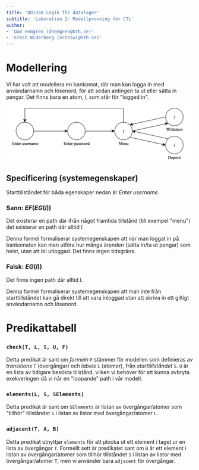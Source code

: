 ```yaml
---
title: 'DD1350 Logik för dataloger'
subtitle: 'Laboration 2: Modellprovning för CTL'
author:
- 'Dan Hemgren (dhemgren@kth.se)'
- 'Ernst Widerberg (ernstwi@kth.se)'
---
```


# Modellering

Vi har valt att modellera en bankomat, där man kan logga in med användarnamn och lösenord, för att sedan antingen ta ut eller sätta in pengar. Det finns bara en atom, *l*, som står för "logged in".

![Bankomatmodell](modell.png)

## Specificering (systemegenskaper)

Starttillståndet för båda egenskaper nedan är *Enter username*.

### Sann: $EF(EG(l))$

Det existerar en path där ifrån något framtida tillstånd (till exempel "menu") det existerar en path där alltid *l*.

Denna formel formaliserar systemegenskapen att när man loggat in på bankomaten kan man utföra hur många ärenden (sätta in/ta ut pengar) som helst, utan att bli utloggad. Det finns ingen tidsgräns.

### Falsk: $EG(l))$

Det finns ingen path där alltid *l*.

Denna formel formaliserar systemegenskapen att man inte från starttillståndet kan gå direkt till att vara inloggad utan att skriva in ett giltigt användarnamn och lösenord.

# Predikattabell

### `check(T, L, S, U, F)`

Detta predikat är sant om *formeln* `F` stämmer för modellen som definieras av *transitions* `T` (övergångar) och *labels* `L` (atomer), från *starttillståndet* `S`. `U` är en lista av tidigare besökta tillstånd, vilken vi behöver för att kunna avbryta exekveringen då vi når en "loopande" path i vår modell.

### `elements(L, S, SElements)`

Detta predikat är sant om `SElements` är listan av övergångar/atomer som "tillhör" tillståndet `S` i listan av listor med övergångar/atomer `L`.

### `adjacent(T, A, B)`

Detta predikat utnyttjar `elements` för att plocka ut ett element i taget ur en lista av övergångar `T`. Formellt sett är predikatet sant om `B` är ett element i listan av övergångar/atomer som tillhör tillståndet `S` i listan av listor med övergångar/atomer `T`, men vi använder bara `adjacent` för övergångar.

